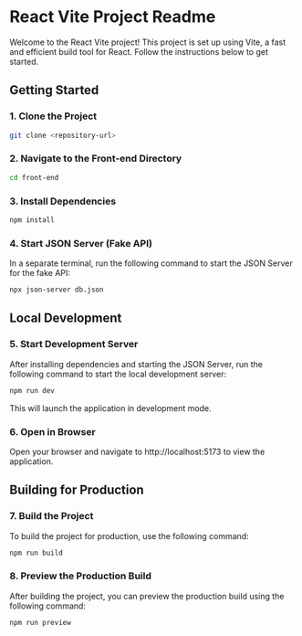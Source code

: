 # React Vite Project Readme

Welcome to the React Vite project! This project is set up using Vite, a fast and efficient build tool for React. Follow the instructions below to get started.

## Getting Started

### 1. Clone the Project
```bash
git clone <repository-url>
```

### 2. Navigate to the Front-end Directory
```bash
cd front-end
```

### 3. Install Dependencies
```bash
npm install
```
### 4. Start JSON Server (Fake API)
In a separate terminal, run the following command to start the JSON Server for the fake API:
```bash
npx json-server db.json
```
## Local Development
### 5. Start Development Server
After installing dependencies and starting the JSON Server, run the following command to start the local development server:
```bash
npm run dev
```
This will launch the application in development mode.

### 6. Open in Browser
Open your browser and navigate to http://localhost:5173 to view the application.

## Building for Production
### 7. Build the Project
To build the project for production, use the following command:
```bash
npm run build
```
### 8. Preview the Production Build
After building the project, you can preview the production build using the following command:
```bash
npm run preview
```
